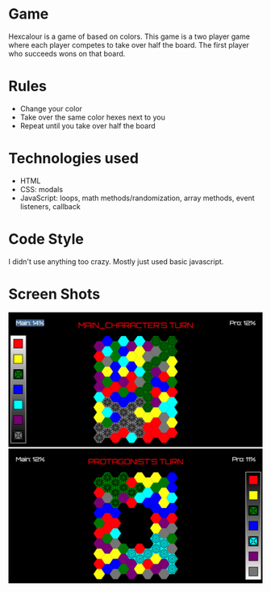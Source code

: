 # Game
<p>Hexcalour is a game of based on colors. This game is a two player game where each player competes to take over half the board. The first player who succeeds wons on that board.</p> 

# Rules
- Change your color
- Take over the same color hexes next to you
- Repeat until you take over half the board

# Technologies used
- HTML
- CSS: modals
- JavaScript: loops, math methods/randomization, array methods, event listeners, callback

# Code Style
<p> I didn't use anything too crazy. Mostly just used basic javascript. </p>

# Screen Shots

![Getting Started](docs/assets/Screenshot1.png) <br />
![Getting Started](docs/assets/Screenshot2.png)




